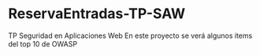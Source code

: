 # ReservaEntradas-TP-SAW
TP Seguridad en Aplicaciones Web
En este proyecto se verá algunos ítems del top 10 de OWASP
